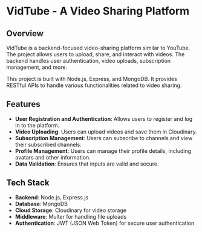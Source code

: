 # VidTube - A Video Sharing Platform

## Overview

VidTube is a backend-focused video-sharing platform similar to YouTube. The project allows users to upload, share, and interact with videos. The backend handles user authentication, video uploads, subscription management, and more.

This project is built with Node.js, Express, and MongoDB. It provides RESTful APIs to handle various functionalities related to video sharing.

## Features

- **User Registration and Authentication**: Allows users to register and log in to the platform.
- **Video Uploading**: Users can upload videos and save them in Cloudinary.
- **Subscription Management**: Users can subscribe to channels and view their subscribed channels.
- **Profile Management**: Users can manage their profile details, including avatars and other information.
- **Data Validation**: Ensures that inputs are valid and secure.

## Tech Stack

- **Backend**: Node.js, Express.js
- **Database**: MongoDB
- **Cloud Storage**: Cloudinary for video storage
- **Middleware**: Multer for handling file uploads
- **Authentication**: JWT (JSON Web Token) for secure user authentication
  